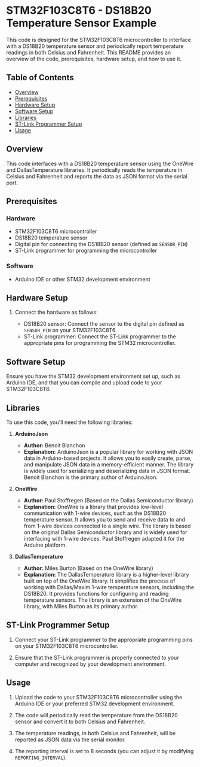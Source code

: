 # STM32F103C8T6 - DS18B20 Temperature Sensor Example

This code is designed for the STM32F103C8T6 microcontroller to interface with a DS18B20 temperature sensor and periodically report temperature readings in both Celsius and Fahrenheit. This README provides an overview of the code, prerequisites, hardware setup, and how to use it.

## Table of Contents

- [Overview](#overview)
- [Prerequisites](#prerequisites)
- [Hardware Setup](#hardware-setup)
- [Software Setup](#software-setup)
- [Libraries](#libraries)
- [ST-Link Programmer Setup](#st-link-programmer-setup)
- [Usage](#usage)

## Overview

This code interfaces with a DS18B20 temperature sensor using the OneWire and DallasTemperature libraries. It periodically reads the temperature in Celsius and Fahrenheit and reports the data as JSON format via the serial port.

## Prerequisites

### Hardware

- STM32F103C8T6 microcontroller
- DS18B20 temperature sensor
- Digital pin for connecting the DS18B20 sensor (defined as `SENSOR_PIN`)
- ST-Link programmer for programming the microcontroller

### Software

- Arduino IDE or other STM32 development environment

## Hardware Setup

1. Connect the hardware as follows:

   - DS18B20 sensor: Connect the sensor to the digital pin defined as `SENSOR_PIN` on your STM32F103C8T6.
   - ST-Link programmer: Connect the ST-Link programmer to the appropriate pins for programming the STM32 microcontroller.

## Software Setup

Ensure you have the STM32 development environment set up, such as Arduino IDE, and that you can compile and upload code to your STM32F103C8T6.

## Libraries

To use this code, you'll need the following libraries:

1. **ArduinoJson**
   - **Author:** Benoit Blanchon
   - **Explanation:** ArduinoJson is a popular library for working with JSON data in Arduino-based projects. It allows you to easily create, parse, and manipulate JSON data in a memory-efficient manner. The library is widely used for serializing and deserializing data in JSON format. Benoit Blanchon is the primary author of ArduinoJson.

2. **OneWire**
   - **Author:** Paul Stoffregen (Based on the Dallas Semiconductor library)
   - **Explanation:** OneWire is a library that provides low-level communication with 1-wire devices, such as the DS18B20 temperature sensor. It allows you to send and receive data to and from 1-wire devices connected to a single wire. The library is based on the original Dallas Semiconductor library and is widely used for interfacing with 1-wire devices. Paul Stoffregen adapted it for the Arduino platform.

3. **DallasTemperature**
   - **Author:** Miles Burton (Based on the OneWire library)
   - **Explanation:** The DallasTemperature library is a higher-level library built on top of the OneWire library. It simplifies the process of working with Dallas/Maxim 1-wire temperature sensors, including the DS18B20. It provides functions for configuring and reading temperature sensors. The library is an extension of the OneWire library, with Miles Burton as its primary author.


## ST-Link Programmer Setup

1. Connect your ST-Link programmer to the appropriate programming pins on your STM32F103C8T6 microcontroller.

2. Ensure that the ST-Link programmer is properly connected to your computer and recognized by your development environment.

## Usage

1. Upload the code to your STM32F103C8T6 microcontroller using the Arduino IDE or your preferred STM32 development environment.

2. The code will periodically read the temperature from the DS18B20 sensor and convert it to both Celsius and Fahrenheit.

3. The temperature readings, in both Celsius and Fahrenheit, will be reported as JSON data via the serial monitor.

4. The reporting interval is set to 8 seconds (you can adjust it by modifying `REPORTING_INTERVAL`).

